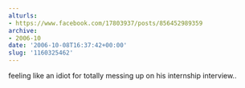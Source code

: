 ```yaml
---
alturls:
- https://www.facebook.com/17803937/posts/856452989359
archive:
- 2006-10
date: '2006-10-08T16:37:42+00:00'
slug: '1160325462'
---
```


feeling like an idiot for totally messing up on his internship interview..

